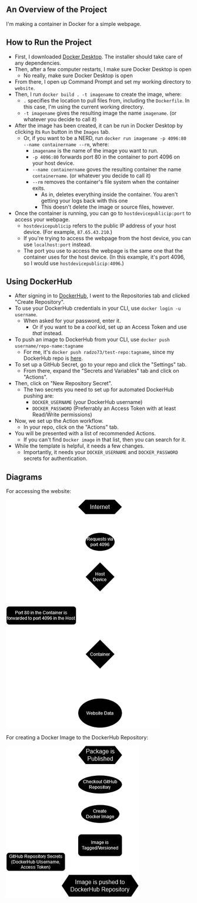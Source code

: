 ## An Overview of the Project
I'm making a container in Docker for a simple webpage.

## How to Run the Project
- First, I downloaded [Docker Desktop](https://www.docker.com/products/docker-desktop/). The installer should take care of any dependencies.
- Then, after a few computer restarts, I make sure Docker Desktop is open
  - No really, make sure Docker Desktop is open
- From there, I open up Command Prompt and set my working directory to `website`.
- Then, I run `docker build . -t imagename` to create the image, where:
  - `.` specifies the location to pull files from, including the `Dockerfile`. In this case, I'm using the current working directory.
  - `-t imagename` gives the resulting image the name `imagename`. (or whatever you decide to call it)
- After the image has been created, it can be run in Docker Desktop by clicking its `Run` button in the `Images` tab.
  - Or, if you want to be a NERD, run `docker run imagename -p 4096:80 --name containername --rm`, where:
    - `imagename` is the name of the image you want to run.
    - `-p 4096:80` forwards port 80 in the container to port 4096 on your host device.
    - `--name containername` goves the resulting container the name `containername`. (or whatever you decide to call it)
    - `--rm` removes the container's file system when the container exits.
      - As in, deletes everything inside the container. You aren't getting your logs back with this one
      - This doesn't delete the image or source files, however.
- Once the container is running, you can go to `hostdevicepublicip:port` to access your webpage.
  - `hostdevicepublicip` refers to the public IP address of your host device. (For example, `87.65.43.210`.)
  - If you're trying to access the webpage from the host device, you can use `localhost:port` instead.
  - The port you use to access the webpage is the same one that the container uses for the host device. (In this example, it's port 4096, so I would use `hostdevicepublicip:4096`.)

## Using DockerHub
- After signing in to [DockerHub](https://hub.docker.com/), I went to the Repositories tab and clicked "Create Repository".
- To use your DockerHub credentials in your CLI, use `docker login -u username`.
  - When asked for your password, enter it.
    - Or if you want to be a *cool* kid, set up an Access Token and use *that* instead.
- To push an image to DockerHub from your CLI, use `docker push username/repo-name:tagname`
  - For me, it's `docker push radzo73/test-repo:tagname`, since my DockerHub repo is [here](https://hub.docker.com/r/radzo73/test-repo).
- To set up a GitHub Secret, go to your repo and click the "Settings" tab.
  - From there, expand the "Secrets and Variables" tab and click on "Actions".
- Then, click on "New Repository Secret".
  - The two secrets you need to set up for automated DockerHub pushing are:
    - `DOCKER_USERNAME` (your DockerHub username)
    - `DOCKER_PASSWORD` (Preferrably an Access Token with at least Read/Write permissions)
- Now, we set up the Action workflow.
  - In your repo, click on the "Actions" tab.
- You will be presented with a list of recommended Actions.
  - If you can't find `Docker image` in that list, then you can search for it.
- While the template is helpful, it needs a few changes.
  - Importantly, it needs your `DOCKER_USERNAME` and `DOCKER_PASSWORD` secrets for authentication.

## Diagrams
For accessing the website:

![](./images/website.png)

For creating a Docker Image to the DockerHub Repository:

![](./images/dockerhub.png)